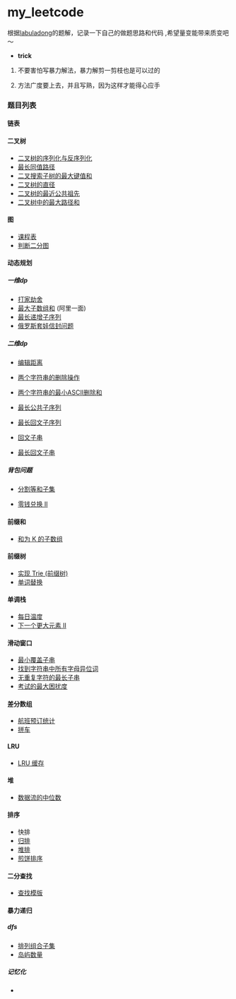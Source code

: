 # my_leetcode

根据[labuladong](https://labuladong.gitee.io/algo/)的题解，记录一下自己的做题思路和代码 ,希望量变能带来质变吧～

* **trick**

1. 不要害怕写暴力解法，暴力解剪一剪枝也是可以过的

2. 方法广度要上去，并且写熟，因为这样才能得心应手



### 题目列表

#### 链表





#### 二叉树

* [二叉树的序列化与反序列化](https://leetcode-cn.com/problems/serialize-and-deserialize-binary-tree/)
* [最长同值路径](https://leetcode-cn.com/problems/longest-univalue-path/)
* [二叉搜索子树的最大键值和](https://leetcode-cn.com/problems/maximum-sum-bst-in-binary-tree/)
* [二叉树的直径](https://leetcode-cn.com/problems/diameter-of-binary-tree/)
* [二叉树的最近公共祖先](https://leetcode.cn/problems/er-cha-shu-de-zui-jin-gong-gong-zu-xian-lcof/)
* [二叉树中的最大路径和](https://leetcode-cn.com/problems/binary-tree-maximum-path-sum/)

#### 图

* [课程表](https://leetcode-cn.com/problems/course-schedule/)
* [判断二分图](https://leetcode-cn.com/problems/is-graph-bipartite/)

#### 动态规划

##### 一维dp

- [打家劫舍](https://leetcode-cn.com/problems/house-robber/)
- [最大子数组和](https://leetcode-cn.com/problems/maximum-subarray/) (阿里一面)
- [最长递增子序列](https://leetcode-cn.com/problems/longest-increasing-subsequence/)
- [俄罗斯套娃信封问题](https://leetcode-cn.com/problems/russian-doll-envelopes/)

##### 二维dp

- [编辑距离](https://leetcode-cn.com/problems/edit-distance/)
- [两个字符串的删除操作](https://leetcode-cn.com/problems/delete-operation-for-two-strings/)

- [两个字符串的最小ASCII删除和](https://leetcode-cn.com/problems/minimum-ascii-delete-sum-for-two-strings/)

* [最长公共子序列](https://leetcode-cn.com/problems/longest-common-subsequence/)

* [最长回文子序列](https://leetcode-cn.com/problems/longest-palindromic-subsequence/)

* [回文子串](https://leetcode-cn.com/problems/palindromic-substrings/)
* [最长回文子串](https://leetcode-cn.com/problems/longest-palindromic-substring/)

##### 背包问题

* [分割等和子集](https://leetcode-cn.com/problems/partition-equal-subset-sum/)

* [零钱兑换 II](https://leetcode-cn.com/problems/coin-change-2/)

#### 前缀和

* [和为 K 的子数组](https://leetcode-cn.com/problems/subarray-sum-equals-k/)

#### 前缀树

* [实现 Trie (前缀树)](https://leetcode-cn.com/problems/implement-trie-prefix-tree/)
* [单词替换](https://leetcode-cn.com/problems/replace-words/)

#### 单调栈

* [每日温度](https://leetcode-cn.com/problems/daily-temperatures/)
* [下一个更大元素 II](https://leetcode-cn.com/problems/next-greater-element-ii/)

#### 滑动窗口

* [最小覆盖子串](https://leetcode-cn.com/problems/minimum-window-substring/)
* [找到字符串中所有字母异位词](https://leetcode-cn.com/problems/find-all-anagrams-in-a-string/)
* [无重复字符的最长子串](https://leetcode-cn.com/problems/longest-substring-without-repeating-characters/)
* [考试的最大困扰度](https://leetcode-cn.com/problems/maximize-the-confusion-of-an-exam/)

#### 差分数组

* [航班预订统计](https://leetcode-cn.com/problems/corporate-flight-bookings/)
* [拼车](https://leetcode-cn.com/problems/car-pooling/)

#### LRU

* [LRU 缓存](https://leetcode-cn.com/problems/lru-cache/)

#### 堆

* [数据流的中位数](https://leetcode-cn.com/problems/find-median-from-data-stream/)

#### 排序

* 快排
* [归排](https://leetcode.cn/submissions/detail/343672954/)
* [堆排](https://github.com/sunkx109/my_leetcode/blob/main/%E5%A0%86/%E5%A0%86.md)
* [煎饼排序](https://leetcode-cn.com/problems/pancake-sorting/)

#### 二分查找

* [查找模版](https://github.com/sunkx109/my_leetcode/blob/main/%E4%BA%8C%E5%88%86%E6%9F%A5%E6%89%BE/%E4%BA%8C%E5%88%86%E6%9F%A5%E6%89%BE.md)

#### 暴力递归

##### dfs

* [排列组合子集](https://github.com/sunkx109/my_leetcode/blob/main/%E6%9A%B4%E5%8A%9B%E9%80%92%E5%BD%92/%E6%8E%92%E5%88%97%E7%BB%84%E5%90%88%E5%AD%90%E9%9B%86%E5%88%86%E5%89%B2.md)
* [岛屿数量](https://leetcode-cn.com/problems/number-of-islands/)

##### 记忆化

* 
